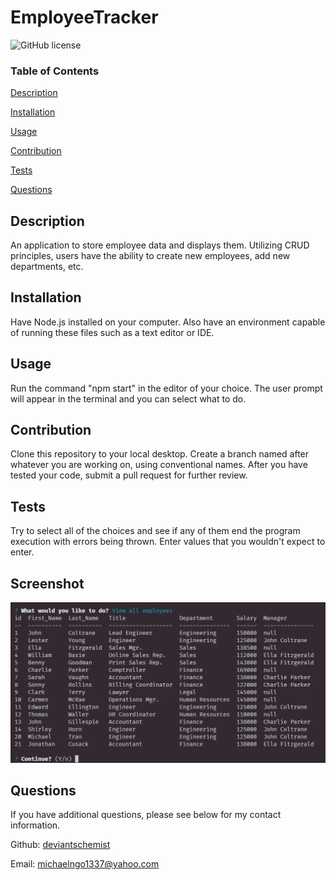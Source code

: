 
  # EmployeeTracker

  
  ![GitHub license](https://img.shields.io/badge/license-None-blue.svg)

      

  ### Table of Contents
  [Description](https://github.com/DeviantSchemist/EmployeeTracker#description)

  [Installation](https://github.com/DeviantSchemist/EmployeeTracker#installation)

  [Usage](https://github.com/DeviantSchemist/EmployeeTracker#usage)

  [Contribution](https://github.com/DeviantSchemist/EmployeeTracker#contribution)

  [Tests](https://github.com/DeviantSchemist/EmployeeTracker#tests)

  [Questions](https://github.com/DeviantSchemist/EmployeeTracker#questions)

  ## Description
  An application to store employee data and displays them. Utilizing CRUD principles, users have the ability to create new employees, add new departments, etc.

  ## Installation
  Have Node.js installed on your computer. Also have an environment capable of running these files such as a text editor or IDE.

  ## Usage
  Run the command "npm start" in the editor of your choice. The user prompt will appear in the terminal and you can select what to do.

  ## Contribution
  Clone this repository to your local desktop. Create a branch named after whatever you are working on, using conventional names. After you have tested your code, submit a pull request for further review.

  ## Tests
  Try to select all of the choices and see if any of them end the program execution with errors being thrown. Enter values that you wouldn't expect to enter.

  ## Screenshot
  <img src="./EmployeeTracker.png" alt="Screenshot of application" />


  ## Questions
  If you have additional questions, please see below for my contact information.

  Github: [deviantschemist](https://github.com/deviantschemist)

  Email: michaelngo1337@yahoo.com
  
